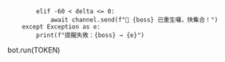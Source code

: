 
            elif -60 < delta <= 0:
                await channel.send(f"🎉 {boss} 已重生囉，快集合！")
        except Exception as e:
            print(f"提醒失敗：{boss} → {e}")

bot.run(TOKEN)
